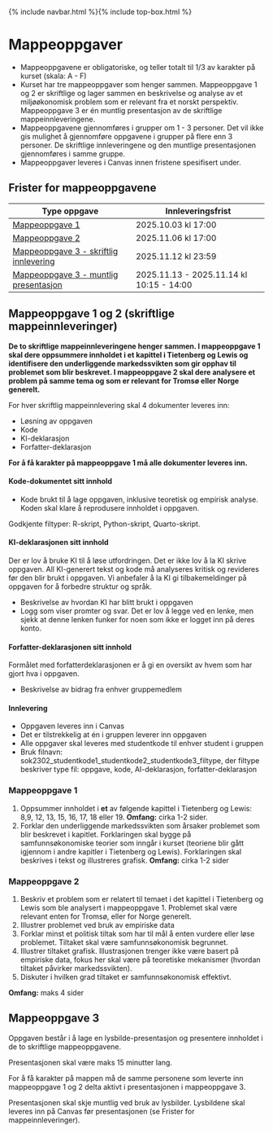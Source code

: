 {% include navbar.html %}{% include top-box.html %}
#  Mappeoppgaver
- Mappeoppgavene er obligatoriske, og teller totalt til 1/3 av karakter på kurset (skala: A - F)
- Kurset har tre mappeoppgaver som henger sammen. Mappeoppgave 1 og 2 er skriftlige og lager sammen en beskrivelse og analyse av et miljøøkonomisk problem som er relevant fra et norskt perspektiv. Mappeoppgave 3 er én muntlig presentasjon av de skriftlige mappeinnleveringene. 
- Mappeoppgavene gjennomføres i grupper om 1 - 3 personer.  Det vil ikke gis mulighet å gjennomføre oppgavene i grupper på flere enn 3 personer. De skriftlige innleveringene og den muntlige presentasjonen gjennomføres i samme gruppe. 
- Mappeoppgaver leveres i Canvas innen fristene spesifisert under.

## Frister for mappeoppgavene

| Type oppgave                                        | Innleveringsfrist                        | 
|-----------------------------------------------------|------------------------------------------|
|[Mappeoppgave 1](#mappeoppgave-1)                    |  2025.10.03 kl 17:00                     | 
|[Mappeoppgave 2](#mappeoppgave-2)                    |  2025.11.06 kl 17:00                     | 
|[Mappeoppgave 3 - skriftlig innlevering](#mappeoppgave-3)     | 2025.11.12 kl 23:59                      |
|[Mappeoppgave 3 - muntlig presentasjon](#mappeoppgave-3)  | 2025.11.13 - 2025.11.14 kl 10:15 - 14:00 |


## Mappeoppgave 1 og 2 (skriftlige mappeinnleveringer)
**De to skriftlige mappeinnleveringene henger sammen. I mappeoppgave 1 skal dere oppsummere innholdet i et kapittel i Tietenberg og Lewis og identifisere den underliggende markedssvikten som gir opphav til problemet som blir beskrevet. I mappeoppgave 2 skal dere analysere et problem på samme tema og som er relevant for Tromsø eller Norge generelt.** 

For hver skriftlig mappeinnlevering skal 4 dokumenter leveres inn:

* Løsning av oppgaven
* Kode
* KI-deklarasjon
* Forfatter-deklarasjon

**For å få karakter på mappeoppgave 1 må alle dokumenter leveres inn.**

#### Kode-dokumentet sitt innhold
* Kode brukt til å lage oppgaven, inklusive teoretisk og empirisk analyse. Koden skal klare å reprodusere innholdet i oppgaven.

Godkjente filtyper: R-skript, Python-skript, Quarto-skript.

#### KI-deklarasjonen sitt innhold
Der er lov å bruke KI til å løse utfordringen. Det er ikke lov å la KI skrive oppgaven. All KI-generert tekst og kode må analyseres kritisk og revideres før den blir brukt i oppgaven. Vi anbefaler å la KI gi tilbakemeldinger på oppgaven for å forbedre struktur og språk. 

* Beskrivelse av hvordan KI har blitt brukt i oppgaven
* Logg som viser promter og svar. Det er lov å legge ved en lenke, men sjekk at denne lenken funker for noen som ikke er logget inn på deres konto. 

#### Forfatter-deklarasjonen sitt innhold
Formålet med forfatterdeklarasjonen er å gi en oversikt av hvem som har gjort hva i oppgaven. 
* Beskrivelse av bidrag fra enhver gruppemedlem

#### Innlevering
* Oppgaven leveres inn i Canvas
* Det er tilstrekkelig at én i gruppen leverer inn oppgaven
* Alle oppgaver skal leveres med studentkode til enhver student i gruppen
* Bruk filnavn: sok2302_studentkode1_studentkode2_studentkode3_filtype, der filtype beskriver type fil: oppgave, kode, AI-deklarasjon, forfatter-deklarasjon
  

### Mappeoppgave 1

1. Oppsummer innholdet i **et** av følgende kapittel i Tietenberg og Lewis: 8,9, 12, 13, 15, 16, 17, 18 eller 19. **Omfang:** cirka 1-2 sider. 
2. Forklar den underliggende markedssvikten som årsaker problemet som blir beskrevet i kapitlet. Forklaringen skal bygge på samfunnsøkonomiske teorier som inngår i kurset (teoriene blir gått igjennom i andre kapitler i Tietenberg og Lewis). Forklaringen skal beskrives i tekst og illustreres grafisk. **Omfang:** cirka 1-2 sider

### Mappeoppgave 2

1. Beskriv et problem som er relatert til temaet i det kapittel i Tietenberg og Lewis som ble analysert i mappeoppgave 1. Problemet skal være relevant enten for Tromsø, eller for Norge generelt.
2. Illustrer problemet ved bruk av empiriske data
3. Forklar minst et politisk tiltak som har til mål å enten vurdere eller løse problemet. Tiltaket skal være samfunnsøkonomisk begrunnet.
4. Illustrer tiltaket grafisk. Illustrasjonen trenger ikke være basert på empiriske data, fokus her skal være på teoretiske mekanismer (hvordan tiltaket påvirker markedssvikten). 
5. Diskuter i hvilken grad tiltaket er samfunnsøkonomisk effektivt.

**Omfang:** maks 4 sider


## Mappeoppgave 3
Oppgaven består i å lage en lysbilde-presentasjon og presentere innholdet i de to skriftlige mappeoppgavene. 

Presentasjonen skal være maks 15 minutter lang. 

For å få karakter på mappen må de samme personene som leverte inn mappeoppgave 1 og 2 delta aktivt i presentasjonen i mappeoppgave 3. 

Presentasjonen skal skje muntlig ved bruk av lysbilder. Lysbildene skal leveres inn på Canvas før presentasjonen (se Frister for mappeinnleveringer). 
